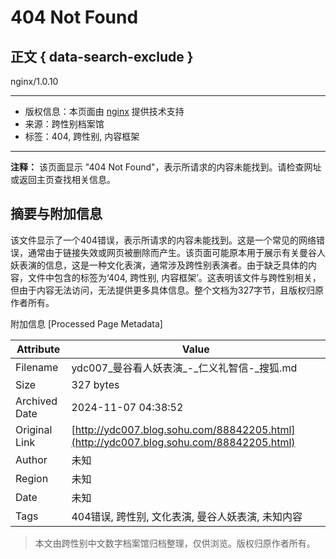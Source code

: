 # 404 Not Found

## 正文 { data-search-exclude }


nginx/1.0.10 

---

* 版权信息：本页面由 [nginx](http://nginx.org/) 提供技术支持
* 来源：跨性别档案馆
* 标签：404, 跨性别, 内容框架

---

**注释：** 该页面显示 "404 Not Found"，表示所请求的内容未能找到。请检查网址或返回主页查找相关信息。

## 摘要与附加信息

<!-- tcd_abstract -->
该文件显示了一个404错误，表示所请求的内容未能找到。这是一个常见的网络错误，通常由于链接失效或网页被删除而产生。该页面可能原本用于展示有关曼谷人妖表演的信息，这是一种文化表演，通常涉及跨性别表演者。由于缺乏具体的内容，文件中包含的标签为‘404, 跨性别, 内容框架’。这表明该文件与跨性别相关，但由于内容无法访问，无法提供更多具体信息。整个文档为327字节，且版权归原作者所有。
<!-- tcd_abstract_end -->

附加信息 [Processed Page Metadata]

| Attribute       | Value                                  |
|-----------------|----------------------------------------|
| Filename        | ydc007_曼谷看人妖表演_-_仁义礼智信-_搜狐.md                             |
| Size            | 327 bytes                           |
| Archived Date   | 2024-11-07 04:38:52                             |
| Original Link   | [http://ydc007.blog.sohu.com/88842205.html](http://ydc007.blog.sohu.com/88842205.html)                       |
| Author          | 未知                               |
| Region          | 未知                               |
| Date            | 未知                                 |
| Tags            | 404错误, 跨性别, 文化表演, 曼谷人妖表演, 未知内容                                 |
>
> 本文由跨性别中文数字档案馆归档整理，仅供浏览。版权归原作者所有。
>